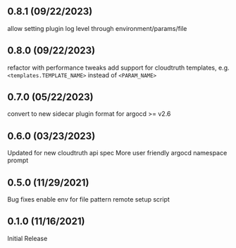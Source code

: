 0.8.1 (09/22/2023)
------------------

allow setting plugin log level through environment/params/file

0.8.0 (09/22/2023)
------------------

refactor with performance tweaks
add support for cloudtruth templates, e.g. `<templates.TEMPLATE_NAME>` instead of `<PARAM_NAME>`

0.7.0 (05/22/2023)
------------------

convert to new sidecar plugin format for argocd >= v2.6

0.6.0 (03/23/2023)
------------------

Updated for new cloudtruth api spec
More user friendly argocd namespace prompt

0.5.0 (11/29/2021)
------------------

Bug fixes
enable env for file pattern
remote setup script


0.1.0 (11/16/2021)
------------------

Initial Release
